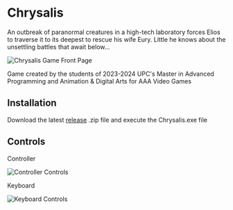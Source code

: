 #  Chrysalis 

An outbreak of paranormal creatures in a high-tech laboratory forces Elios to traverse it to its deepest to rescue his wife Eury. Little he knows about the unsettling battles that await below...

![Chrysalis Game Front Page](https://i.imgur.com/x8ib1iw.png)

Game created by the students of 2023-2024 UPC's Master in Advanced Programming and Animation & Digital Arts for AAA Video Games

## Installation

Download the latest [release](https://github.com/RollingBarrel/Chrysalis/releases) .zip file and execute the Chrysalis.exe file

## Controls

Controller

![Controller Controls](https://i.imgur.com/ZcaWDno.png)

Keyboard

![Keyboard Controls](https://i.imgur.com/uJGncIS.png)

